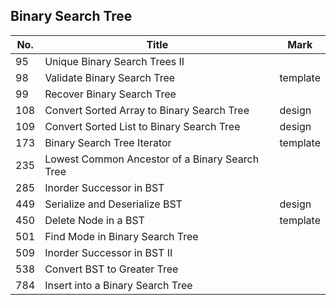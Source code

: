 ## Binary Search Tree
| No. | Title                                          | Mark     |
|-----|------------------------------------------------|----------|
| 95  | Unique Binary Search Trees II                  |          |
| 98  | Validate Binary Search Tree                    | template |
| 99  | Recover Binary Search Tree                     |          |
| 108 | Convert Sorted Array to Binary Search Tree     | design   |
| 109 | Convert Sorted List to Binary Search Tree      | design   |
| 173 | Binary Search Tree Iterator                    | template |
| 235 | Lowest Common Ancestor of a Binary Search Tree |          |
| 285 | Inorder Successor in BST                       |          |
| 449 | Serialize and Deserialize BST                  | design   |
| 450 | Delete Node in a BST                           | template |
| 501 | Find Mode in Binary Search Tree                |          |
| 509 | Inorder Successor in BST II                    |          |
| 538 | Convert BST to Greater Tree                    |          |
| 784 | Insert into a Binary Search Tree               |          |
